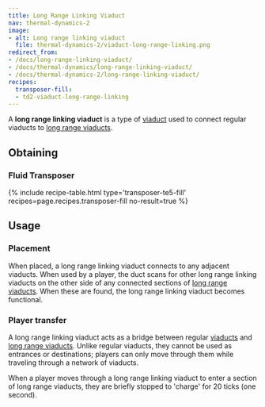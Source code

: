 ```yaml
---
title: Long Range Linking Viaduct
nav: thermal-dynamics-2
image:
- alt: Long range linking viaduct
  file: thermal-dynamics-2/viaduct-long-range-linking.png
redirect_from:
- /docs/long-range-linking-viaduct/
- /docs/thermal-dynamics/long-range-linking-viaduct/
- /docs/thermal-dynamics-2/long-range-linking-viaduct/
recipes:
  transposer-fill:
  - td2-viaduct-long-range-linking
---
```


A **long range linking viaduct** is a type of [viaduct](/docs/1.12/thermal-dynamics-2/viaduct/) used to
connect regular viaducts to [long range viaducts](/docs/1.12/thermal-dynamics-2/long-range-viaduct/).


Obtaining
---------

### Fluid Transposer
{% include recipe-table.html type='transposer-te5-fill' recipes=page.recipes.transposer-fill no-result=true %}


Usage
-----

### Placement
When placed, a long range linking viaduct connects to any adjacent viaducts.
When used by a player, the duct scans for other long range linking viaducts on
the other side of any connected sections of [long range
viaducts](/docs/1.12/thermal-dynamics-2/long-range-viaduct/). When these are found, the long range
linking viaduct becomes functional.

### Player transfer
A long range linking viaduct acts as a bridge between regular
[viaducts](/docs/1.12/thermal-dynamics-2/viaduct/) and [long range viaducts](/docs/1.12/thermal-dynamics-2/long-range-viaduct/).
Unlike regular viaducts, they cannot be used as entrances or destinations;
players can only move through them while traveling through a network of
viaducts.

When a player moves through a long range linking viaduct to enter a section of
long range viaducts, they are briefly stopped to 'charge' for 20 ticks (one
second).

